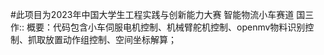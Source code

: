 #此项目为2023年中国大学生工程实践与创新能力大赛 智能物流小车赛道 国三作::
概要：代码包含小车伺服电机控制、机械臂舵机控制、openmv物料识别控制、抓取放置动作组控制、空间坐标解算；
###
